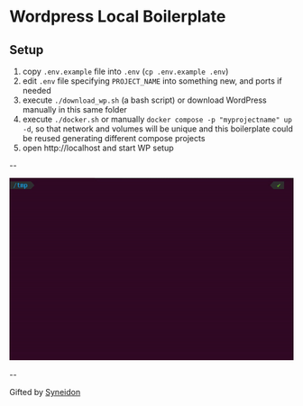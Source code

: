 # Wordpress Local Boilerplate

## Setup

1. copy `.env.example` file into `.env` (`cp .env.example .env`)
2. edit `.env` file specifying `PROJECT_NAME` into something new, and ports if needed
3. execute `./download_wp.sh` (a bash script) or download WordPress manually in this same folder
4. execute `./docker.sh` or manually `docker compose -p "myprojectname" up -d`, so that network and volumes will be unique and this boilerplate could be reused generating different compose projects
5. open http://localhost and start WP setup

--

![Example usage](example.gif)

--

Gifted by [Syneidon](https://syeneidon.com)
